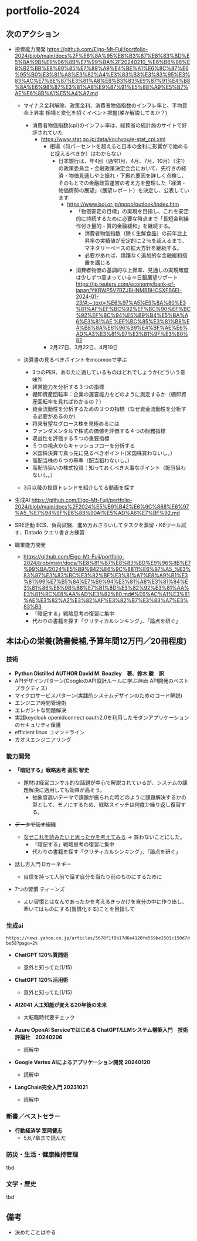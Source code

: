 
# portfolio-2024

## 次のアクション

- 投資能力開発 https://github.com/Eigo-Mt-Fuji/portfolio-2024/blob/main/docs%2F%E6%8A%95%E8%B3%87%E8%83%BD%E5%8A%9B%E9%96%8B%E7%99%BA%2F20240210_%E6%B6%88%E8%B2%BB%E8%80%85%E7%89%A9%E4%BE%A1%E6%8C%87%E6%95%B0%E3%81%A8%E3%82%A4%E3%83%B3%E3%83%95%E3%83%AC%E7%8E%87%E3%81%A8%E8%B3%83%E9%87%91%E4%B8%8A%E6%98%87%E3%81%A8%E9%87%91%E5%88%A9%E5%B7%AE%E6%8B%A1%E5%A4%A7.md
  - マイナス金利解除、政策金利、消費者物価指数のインフレ率と、平均賃金上昇率 相場と変化を招くイベント把握(誰か解説してるか？)
    - 消費者物価指数(cpi)のインフレ率は、総務省の統計局のサイトで好評されていた
      - https://www.stat.go.jp/data/kouhyou/e-stat_cpi.xml
        - 相場（何パーセントを超えると日本の金利に影響がで始めると捉えるべきか）はわからない
          - 日本銀行は、年4回（通常1月、4月、7月、10月）（注1）の政策委員会・金融政策決定会合において、先行きの経済・物価見通しや上振れ・下振れ要因を詳しく点検し、そのもとでの金融政策運営の考え方を整理した「経済・物価情勢の展望」（展望レポート）を決定し、公表しています
            - https://www.boj.or.jp/mopo/outlook/index.htm
                - 「物価安定の目標」の実現を目指し、これを安定的に持続するために必要な時点まで「長短金利操作付き量的・質的金融緩和」を継続する。
                  - 消費者物価指数（除く生鮮食品）の前年比上昇率の実績値が安定的に２％を超えるまで、マネタリーベースの拡大方針を継続する。
                  - 必要があれば、躊躇なく追加的な金融緩和措置を講じる
              - 消費者物価の基調的な上昇率、見通しの実現確度は少しずつ高まっている＝日銀展望リポート https://jp.reuters.com/economy/bank-of-japan/YKRWP5V7BZJBHNMBBHOSXFB6EI-2024-01-23/#:~:text=%E6%97%A5%E9%8A%80%E3%81%AF%EF%BC%92%EF%BC%90%EF%BC%92%EF%BC%94%E5%B9%B4%E5%BA%A6%E3%81%AE,%EF%BC%85%E3%81%B8%E4%B8%8A%E6%96%B9%E4%BF%AE%E6%AD%A3%E3%81%97%E3%81%9F%E3%80%82
        - 2月27日、3月22日、4月19日

  - 決算書の見るべきポイントをmoomooで学ぶ
    - 3つのPER、あなたに適しているものはどれでしょうか(どういう意味?)
    - 経営能力を分析する３つの指標
    - 棚卸資産回転率：企業の運営能力をどのように測定するか（棚卸資産回転率を見ればわかるの？）
    - 資金流動性を分析するための３つの指標（なぜ資金流動性を分析する必要があるのか)
    - 将来有望なグロース株を見極めるには
    - ファンダメンタルで株式の価値を評価する４つの財務指標
    - 収益性を評価する５つの重要指標
    - ５つの視点からキャッシュフローを分析する
    - 米国株決算で真っ先に見るべきポイント(米国株買わないし。）
    - 高配当株の６つの基準（配当狙わないし。）
    - 高配当狙いの株式投資：知っておくべき大事なポイント（配当狙わないし。）

  - 3月以降の投資トレンドを紹介してる動画を探す

- 生成AI https://github.com/Eigo-Mt-Fuji/portfolio-2024/blob/main/docs%2F2024%E5%B9%B42%E6%9C%888%E6%97%A5_%E7%94%9F%E6%88%90AI%E5%AD%A6%E7%BF%92.md

- SRE活動 ECS、負荷試験、進め方おさらいしてタスクを蒸留・K6ツール試す、Datado クエリ書き方練習

- 職業能力開発
  - https://github.com/Eigo-Mt-Fuji/portfolio-2024/blob/main/docs/%E8%81%B7%E8%83%BD%E9%96%8B%E7%99%BA/2024%E5%B9%B42%E6%9C%8811%E6%97%A5_%E3%83%87%E3%83%BC%E3%82%BF%E3%81%A7%E8%A9%B1%E3%81%99%E7%B5%84%E7%B9%94%E3%81%A8%E3%81%84%E3%81%86%E6%9B%B8%E7%B1%8D%E3%82%92%E3%81%AA%E3%81%9C%E8%AA%AD%E3%82%80.md#%E6%AC%A1%E3%81%AE%E3%82%A2%E3%82%AF%E3%82%B7%E3%83%A7%E3%83%B3
    - 「暗記する」戦略思考の復習に集中
    - 代わりの書籍を探す「クリティカルシンキング」、「論点を研ぐ」

## 本は心の栄養(読書候補,予算年間12万円／20冊程度)

### 技術

- **Python Distilled AUTHOR David M. Beazley　著、鈴木 駿　訳**
- APIデザインパターン(GoogleのAPI設計ルールに学ぶWeb API開発のベストプラクティス)
- マイクロサービスパターン(実践的システムデザインのためのコード解説)
- エンジニア時間管理術
- エレガントな問題解決
- 実践keycloak openidconnect oauth2.0を利用したモダンアプリケーションのセキュリティ保護
- efficient linux コマンドライン
- カオスエンジニアリング

### 能力開発

- **「暗記する」戦略思考 高松 智史**
  - 題材は経営コンサル的な話題が中心で解説されているが、システムの課題解決に適用しても効果が高そう。
    - 抽象度高いテーマで課題が振られた時どのように課題解決するかの型として、モノにするため、戦略スイッチは何度か繰り返し復習する。

- ~~データで話す組織~~
  - [なぜこれを読みたいと思ったかを考えてみる](https://github.com/Eigo-Mt-Fuji/portfolio-2024/blob/main/docs/%E8%81%B7%E8%83%BD%E9%96%8B%E7%99%BA/2024%E5%B9%B42%E6%9C%8811%E6%97%A5_%E3%83%87%E3%83%BC%E3%82%BF%E3%81%A7%E8%A9%B1%E3%81%99%E7%B5%84%E7%B9%94%E3%81%A8%E3%81%84%E3%81%86%E6%9B%B8%E7%B1%8D%E3%82%92%E3%81%AA%E3%81%9C%E8%AA%AD%E3%82%80.md) -> 買わないことにした。
    - 「暗記する」戦略思考の復習に集中
    - 代わりの書籍を探す「クリティカルシンキング」、「論点を研ぐ」

- 話し方入門 Dカーネギー
  - 自信を持って人前で話す自分を当たり前のものにするために
- 7つの習慣 ティーンズ
  - よい習慣とはなんであったかを考えるきっかけを自分の中に作り出し、牽いてはものにする(習慣化する)ことを目指して

### 生成ai

`https://news.yahoo.co.jp/articles/5678f1f8b17d6e4120fe559be1501c150d7dbe58?page=2%`

- **ChatGPT 120%質問術**
  - 意外と知ってた(1/15)
- **ChatGPT 120%活用術**
  - 意外と知ってた(1/15)
- **AI2041 人工知能が変える20年後の未来**
  - 大転職時代要チェック

- **Azure OpenAI Serviceではじめる ChatGPT/LLMシステム構築入門　技術評論社　20240206**
  - 読解中
- **Google Vertex AIによるアプリケーション開発 20240120**
  - 読解中
- **LangChain完全入門 20231021**
  - 読解中

### 新書／ベストセラー

- **行動経済学 室岡健志**
  - 5,6,7章まで読んだ

### 防災・生活・健康維持管理

tbd

### 文学・歴史

tbd


## 備考

- 決めたことはやる

